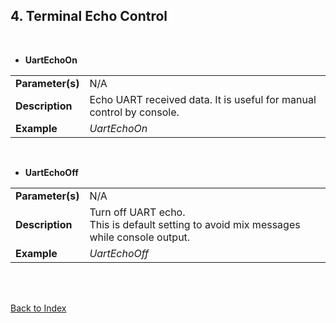 <H2> 4. Terminal Echo Control </H2>

<BR>

- <B>UartEchoOn</B>
<TABLE>
<TR align="Left" valign="center"><TD><B>Parameter(s)</B></TD>		<TD> N/A </TD></TR>
<TR align="Left" valign="center"><TD><B>Description</B></TD>		<TD> Echo UART received data. It is useful for manual control by console. </TD></TR>
<TR align="Left" valign="center"><TD><B>Example</B></TD>		<TD><I>UartEchoOn</I></TD></TR>
</TABLE>
<BR>


- <B>UartEchoOff</B>
<TABLE>
<TR align="Left" valign="center"><TD><B>Parameter(s)</B></TD>		<TD> N/A </TD></TR>
<TR align="Left" valign="center"><TD><B>Description</B></TD>
	<TD>	Turn off UART echo.<BR>
		This is default setting to avoid mix messages while console output.
	</TD>
</TR>
<TR align="Left" valign="center"><TD><B>Example</B></TD>		<TD><I>UartEchoOff</I></TD></TR>
</TABLE>

<BR>
<BR>

[Back to Index](CLI__Command_List__Index.md)
